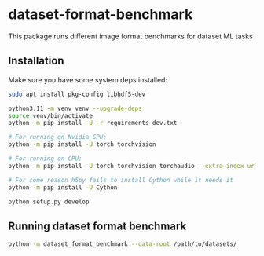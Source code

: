# dataset-format-benchmark
This package runs different image format benchmarks for dataset ML tasks

## Installation

Make sure you have some system deps installed:
```bash
sudo apt install pkg-config libhdf5-dev
```

```bash
python3.11 -m venv venv --upgrade-deps
source venv/bin/activate
python -m pip install -U -r requirements_dev.txt

# For running on Nvidia GPU:
python -m pip install -U torch torchvision

# For running on CPU:
python -m pip install -U torch torchvision torchaudio --extra-index-url https://download.pytorch.org/whl/cpu

# For some reason h5py fails to install Cython while it needs it
python -m pip install -U Cython

python setup.py develop
```

## Running dataset format benchmark
```bash
python -m dataset_format_benchmark --data-root /path/to/datasets/
```
